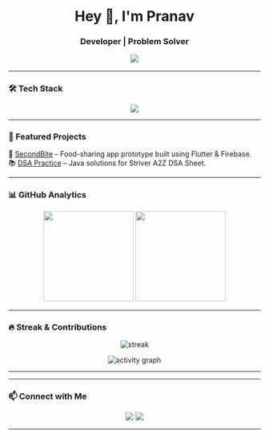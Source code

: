 <!-- Profile README -->
<h1 align="center">Hey 👋, I'm Pranav</h1>
<h3 align="center"> Developer | Problem Solver

<p align="center">
  <img src="https://readme-typing-svg.herokuapp.com?size=22&color=00FFB3&width=600&lines=I+love+to+build+projects;I+enjoy+solving+real-world+problems;Always+learning+new+technologies" />
</p>

---

### 🛠️ Tech Stack
<p align="center">
  <img src="https://skillicons.dev/icons?i=python,java,flutter,firebase,mysql,git,github,vscode" />
</p>

---

### 📌 Featured Projects
🌟 [SecondBite](https://github.com/yourusername/SecondBite) – Food-sharing app prototype built using Flutter & Firebase.    
📚 [DSA Practice](https://github.com/yourusername/dsa-practice) – Java solutions for Striver A2Z DSA Sheet.  

---

### 📊 GitHub Analytics
<p align="center">
  <img src="https://github-readme-stats.vercel.app/api?username=yourusername&show_icons=true&theme=vision-friendly-dark" height="180"/>
  <img src="https://github-readme-stats.vercel.app/api/top-langs/?username=yourusername&layout=compact&theme=vision-friendly-dark" height="180"/>
</p>

---

### 🔥 Streak & Contributions
<p align="center">
  <img src="https://github-readme-streak-stats.herokuapp.com?user=yourusername&theme=highcontrast" alt="streak"/>
</p>

<p align="center">
  <img src="https://github-readme-activity-graph.vercel.app/graph?username=yourusername&theme=react-dark" alt="activity graph"/>
</p>

---


---

### 📫 Connect with Me
<p align="center">
  <a href="mailto:pranav.p.dhondkarl@gmail.com"><img src="https://img.shields.io/badge/-Gmail-EA4335?logo=gmail&logoColor=white&style=for-the-badge"/></a>
  <a href="[https://linkedin.com/in/yourprofile](https://www.linkedin.com/in/pranav-dhondkar-637193329/)"><img src="https://img.shields.io/badge/-LinkedIn-0A66C2?logo=linkedin&logoColor=white&style=for-the-badge"/></a>
</p>

---


